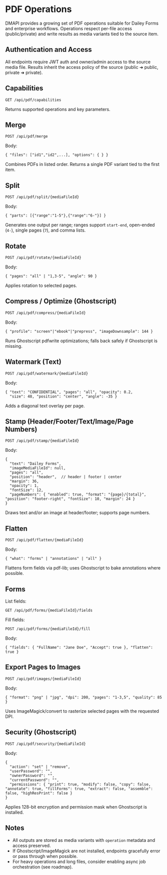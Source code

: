 # PDF Operations

DMAPI provides a growing set of PDF operations suitable for Dailey Forms and enterprise workflows. Operations respect per-file access (public/private) and write results as media variants tied to the source item.

## Authentication and Access

All endpoints require JWT auth and owner/admin access to the source media file. Results inherit the access policy of the source (public ➜ public, private ➜ private).

## Capabilities

`GET /api/pdf/capabilities`

Returns supported operations and key parameters.

## Merge

`POST /api/pdf/merge`

Body:
```
{ "files": ["id1","id2",...], "options": { } }
```

Combines PDFs in listed order. Returns a single PDF variant tied to the first item.

## Split

`POST /api/pdf/split/{mediaFileId}`

Body:
```
{ "parts": [{"range":"1-5"},{"range":"6-"}] }
```

Generates one output per range; ranges support `start-end`, open-ended (`4-`), single pages (`7`), and comma lists.

## Rotate

`POST /api/pdf/rotate/{mediaFileId}`

Body:
```
{ "pages": "all" | "1,3-5", "angle": 90 }
```

Applies rotation to selected pages.

## Compress / Optimize (Ghostscript)

`POST /api/pdf/compress/{mediaFileId}`

Body:
```
{ "profile": "screen"|"ebook"|"prepress", "imageDownsample": 144 }
```

Runs Ghostscript pdfwrite optimizations; falls back safely if Ghostscript is missing.

## Watermark (Text)

`POST /api/pdf/watermark/{mediaFileId}`

Body:
```
{ "text": "CONFIDENTIAL", "pages": "all", "opacity": 0.2,
  "size": 48, "position": "center", "angle": -35 }
```

Adds a diagonal text overlay per page.

## Stamp (Header/Footer/Text/Image/Page Numbers)

`POST /api/pdf/stamp/{mediaFileId}`

Body:
```
{
  "text": "Dailey Forms",
  "imageMediaFileId": null,
  "pages": "all",
  "position": "header",  // header | footer | center
  "margin": 36,
  "opacity": 1,
  "fontSize": 12,
  "pageNumbers": { "enabled": true, "format": "{page}/{total}", "position": "footer-right", "fontSize": 10, "margin": 24 }
}
```

Draws text and/or an image at header/footer; supports page numbers.

## Flatten

`POST /api/pdf/flatten/{mediaFileId}`

Body:
```
{ "what": "forms" | "annotations" | "all" }
```

Flattens form fields via pdf-lib; uses Ghostscript to bake annotations where possible.

## Forms

List fields:

`GET /api/pdf/forms/{mediaFileId}/fields`

Fill fields:

`POST /api/pdf/forms/{mediaFileId}/fill`

Body:
```
{ "fields": { "FullName": "Jane Doe", "Accept": true }, "flatten": true }
```

## Export Pages to Images

`POST /api/pdf/images/{mediaFileId}`

Body:
```
{ "format": "png" | "jpg", "dpi": 200, "pages": "1-3,5", "quality": 85 }
```

Uses ImageMagick/convert to rasterize selected pages with the requested DPI.

## Security (Ghostscript)

`POST /api/pdf/security/{mediaFileId}`

Body:
```
{
  "action": "set" | "remove",
  "userPassword": "",
  "ownerPassword": "",
  "currentPassword": "",
  "permissions": { "print": true, "modify": false, "copy": false, "annotate": true, "fillForms": true, "extract": false, "assemble": false, "highResPrint": false }
}
```

Applies 128-bit encryption and permission mask when Ghostscript is installed.

## Notes

- All outputs are stored as media variants with `operation` metadata and access preserved.
- If Ghostscript/ImageMagick are not installed, endpoints gracefully error or pass through when possible.
- For heavy operations and long files, consider enabling async job orchestration (see roadmap).

